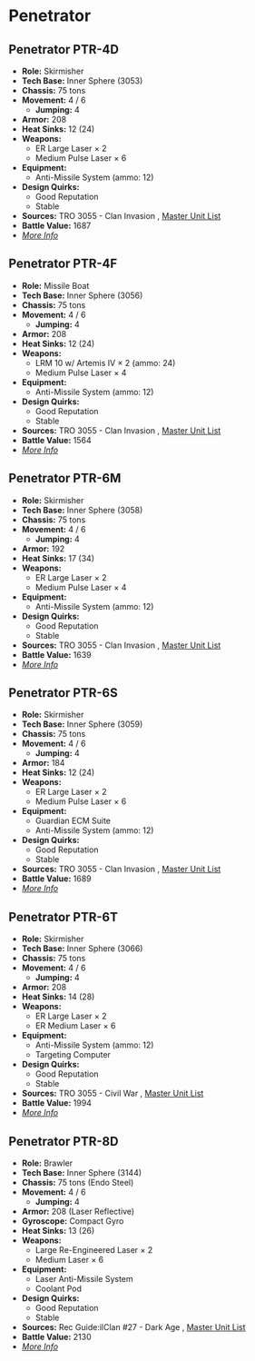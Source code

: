 # Penetrator 

## Penetrator PTR-4D 

- **Role:** Skirmisher 
- **Tech Base:** Inner Sphere (3053) 
- **Chassis:** 75 tons 
- **Movement:** 4 / 6 
  - **Jumping:** 4 
- **Armor:** 208 
- **Heat Sinks:** 12 (24) 
- **Weapons:** 
  - ER Large Laser × 2 
  - Medium Pulse Laser × 6 
- **Equipment:** 
  - Anti-Missile System (ammo: 12) 
- **Design Quirks:** 
  - Good Reputation 
  - Stable 
- **Sources:** TRO 3055 - Clan Invasion , [Master Unit List](http://masterunitlist.info/Unit/Details/2465) 
- **Battle Value:** 1687 
- [*More Info*](penetrator/penetrator_ptr-4d.md) 

## Penetrator PTR-4F 

- **Role:** Missile Boat 
- **Tech Base:** Inner Sphere (3056) 
- **Chassis:** 75 tons 
- **Movement:** 4 / 6 
  - **Jumping:** 4 
- **Armor:** 208 
- **Heat Sinks:** 12 (24) 
- **Weapons:** 
  - LRM 10 w/ Artemis IV × 2 (ammo: 24) 
  - Medium Pulse Laser × 4 
- **Equipment:** 
  - Anti-Missile System (ammo: 12) 
- **Design Quirks:** 
  - Good Reputation 
  - Stable 
- **Sources:** TRO 3055 - Clan Invasion , [Master Unit List](http://masterunitlist.info/Unit/Details/2466) 
- **Battle Value:** 1564 
- [*More Info*](penetrator/penetrator_ptr-4f.md) 

## Penetrator PTR-6M 

- **Role:** Skirmisher 
- **Tech Base:** Inner Sphere (3058) 
- **Chassis:** 75 tons 
- **Movement:** 4 / 6 
  - **Jumping:** 4 
- **Armor:** 192 
- **Heat Sinks:** 17 (34) 
- **Weapons:** 
  - ER Large Laser × 2 
  - Medium Pulse Laser × 4 
- **Equipment:** 
  - Anti-Missile System (ammo: 12) 
- **Design Quirks:** 
  - Good Reputation 
  - Stable 
- **Sources:** TRO 3055 - Clan Invasion , [Master Unit List](http://masterunitlist.info/Unit/Details/2467) 
- **Battle Value:** 1639 
- [*More Info*](penetrator/penetrator_ptr-6m.md) 

## Penetrator PTR-6S 

- **Role:** Skirmisher 
- **Tech Base:** Inner Sphere (3059) 
- **Chassis:** 75 tons 
- **Movement:** 4 / 6 
  - **Jumping:** 4 
- **Armor:** 184 
- **Heat Sinks:** 12 (24) 
- **Weapons:** 
  - ER Large Laser × 2 
  - Medium Pulse Laser × 6 
- **Equipment:** 
  - Guardian ECM Suite 
  - Anti-Missile System (ammo: 12) 
- **Design Quirks:** 
  - Good Reputation 
  - Stable 
- **Sources:** TRO 3055 - Clan Invasion , [Master Unit List](http://masterunitlist.info/Unit/Details/2468) 
- **Battle Value:** 1689 
- [*More Info*](penetrator/penetrator_ptr-6s.md) 

## Penetrator PTR-6T 

- **Role:** Skirmisher 
- **Tech Base:** Inner Sphere (3066) 
- **Chassis:** 75 tons 
- **Movement:** 4 / 6 
  - **Jumping:** 4 
- **Armor:** 208 
- **Heat Sinks:** 14 (28) 
- **Weapons:** 
  - ER Large Laser × 2 
  - ER Medium Laser × 6 
- **Equipment:** 
  - Anti-Missile System (ammo: 12) 
  - Targeting Computer 
- **Design Quirks:** 
  - Good Reputation 
  - Stable 
- **Sources:** TRO 3055 - Civil War , [Master Unit List](http://masterunitlist.info/Unit/Details/2469) 
- **Battle Value:** 1994 
- [*More Info*](penetrator/penetrator_ptr-6t.md) 

## Penetrator PTR-8D 

- **Role:** Brawler 
- **Tech Base:** Inner Sphere (3144) 
- **Chassis:** 75 tons (Endo Steel) 
- **Movement:** 4 / 6 
  - **Jumping:** 4 
- **Armor:** 208 (Laser Reflective) 
- **Gyroscope:** Compact Gyro 
- **Heat Sinks:** 13 (26) 
- **Weapons:** 
  - Large Re-Engineered Laser × 2 
  - Medium Laser × 6 
- **Equipment:** 
  - Laser Anti-Missile System 
  - Coolant Pod 
- **Design Quirks:** 
  - Good Reputation 
  - Stable 
- **Sources:** Rec Guide:ilClan #27 - Dark Age , [Master Unit List](http://masterunitlist.info/Unit/Details/9353) 
- **Battle Value:** 2130 
- [*More Info*](penetrator/penetrator_ptr-8d.md) 

